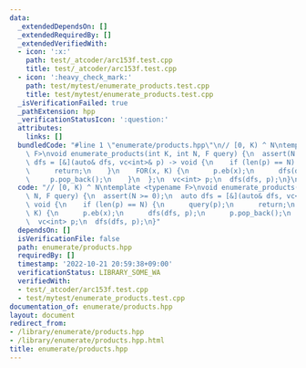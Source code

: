 ```yaml
---
data:
  _extendedDependsOn: []
  _extendedRequiredBy: []
  _extendedVerifiedWith:
  - icon: ':x:'
    path: test/_atcoder/arc153f.test.cpp
    title: test/_atcoder/arc153f.test.cpp
  - icon: ':heavy_check_mark:'
    path: test/mytest/enumerate_products.test.cpp
    title: test/mytest/enumerate_products.test.cpp
  _isVerificationFailed: true
  _pathExtension: hpp
  _verificationStatusIcon: ':question:'
  attributes:
    links: []
  bundledCode: "#line 1 \"enumerate/products.hpp\"\n// [0, K) ^ N\ntemplate <typename\
    \ F>\nvoid enumerate_products(int K, int N, F query) {\n  assert(N >= 0);\n  auto\
    \ dfs = [&](auto& dfs, vc<int>& p) -> void {\n    if (len(p) == N) {\n      query(p);\n\
    \      return;\n    }\n    FOR(x, K) {\n      p.eb(x);\n      dfs(dfs, p);\n \
    \     p.pop_back();\n    }\n  };\n  vc<int> p;\n  dfs(dfs, p);\n}\n"
  code: "// [0, K) ^ N\ntemplate <typename F>\nvoid enumerate_products(int K, int\
    \ N, F query) {\n  assert(N >= 0);\n  auto dfs = [&](auto& dfs, vc<int>& p) ->\
    \ void {\n    if (len(p) == N) {\n      query(p);\n      return;\n    }\n    FOR(x,\
    \ K) {\n      p.eb(x);\n      dfs(dfs, p);\n      p.pop_back();\n    }\n  };\n\
    \  vc<int> p;\n  dfs(dfs, p);\n}"
  dependsOn: []
  isVerificationFile: false
  path: enumerate/products.hpp
  requiredBy: []
  timestamp: '2022-10-21 20:59:38+09:00'
  verificationStatus: LIBRARY_SOME_WA
  verifiedWith:
  - test/_atcoder/arc153f.test.cpp
  - test/mytest/enumerate_products.test.cpp
documentation_of: enumerate/products.hpp
layout: document
redirect_from:
- /library/enumerate/products.hpp
- /library/enumerate/products.hpp.html
title: enumerate/products.hpp
---
```

